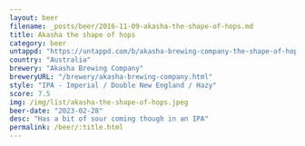 ```yaml
---
layout: beer
filename: _posts/beer/2016-11-09-akasha-the-shape-of-hops.md
title: Akasha the shape of hops
category: beer
untappd: "https://untappd.com/b/akasha-brewing-company-the-shape-of-hops-to-come--double-edition-/4951380"
country: "Australia"
brewery: "Akasha Brewing Company"
breweryURL: "/brewery/akasha-brewing-company.html"
style: "IPA - Imperial / Double New England / Hazy"
score: 7.5
img: /img/list/akasha-the-shape-of-hops.jpeg
beer-date: "2023-02-28"
desc: "Has a bit of sour coming though in an IPA"
permalink: /beer/:title.html
---
```

